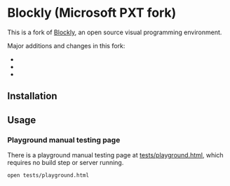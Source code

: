 # Blockly (Microsoft PXT fork)

This is a fork of [Blockly](https://code.google.com/p/blockly/), an open source visual programming environment.

Major additions and changes in this fork:

* 
* 
* 

## Installation

## Usage

### Playground manual testing page

There is a playground manual testing page at [tests/playground.html](./tests/playground.html), which requires no build step or server running.

`open tests/playground.html`

